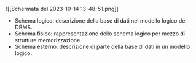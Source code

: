 ![[Schermata del 2023-10-14 13-48-51.png]]

- Schema logico: descrizione della base di dati nel modello logico dei DBMS.
- Schema fisico: rappresentazione dello schema logico per mezzo di strutture memorizzazione
- Schema esterno: descrizione di parte della base di dati in un modello logico.

